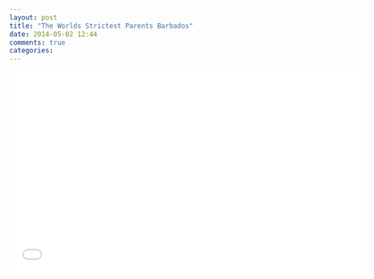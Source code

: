 ```yaml
---
layout: post
title: "The Worlds Strictest Parents Barbados"
date: 2014-05-02 12:44
comments: true
categories: 
---
```

<center><iframe width="640" height="360" src="//www.youtube.com/embed/S8YJA_BOUdM?rel=0" frameborder="0" allowfullscreen></iframe></center>
